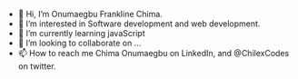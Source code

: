 - 👋 Hi, I’m Onumaegbu Frankline Chima.
- 👀 I’m interested in  Software development and web development.
- 🌱 I’m currently learning javaScript
- 💞️ I’m looking to collaborate on ...
- 📫 How to reach me Chima Onumaegbu on LinkedIn, and @ChilexCodes on twitter.

<!---
Chilex23/Chilex23 is a ✨ special ✨ repository because its `README.md` (this file) appears on your GitHub profile.
You can click the Preview link to take a look at your changes.
--->

